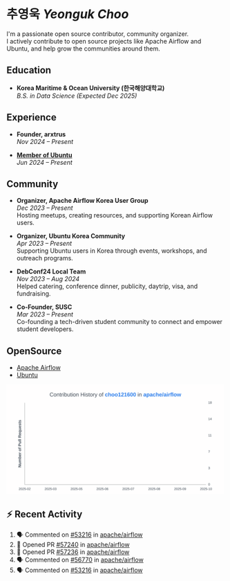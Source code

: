 # 추영욱 *Yeonguk Choo*

I'm a passionate open source contributor, community organizer.  
I actively contribute to open source projects like Apache Airflow and Ubuntu, and help grow the communities around them.  

## Education

- **Korea Maritime & Ocean University (한국해양대학교)**  
  *B.S. in Data Science (Expected Dec 2025)*  

## Experience
- **Founder, arxtrus**  
  _Nov 2024 – Present_  

- **[Member of Ubuntu](https://launchpad.net/~ubuntumembers)**  
  _Jun 2024 – Present_  


## Community

- **Organizer, Apache Airflow Korea User Group**  
  _Dec 2023 – Present_  
  Hosting meetups, creating resources, and supporting Korean Airflow users.

- **Organizer, Ubuntu Korea Community**  
  _Apr 2023 – Present_  
  Supporting Ubuntu users in Korea through events, workshops, and outreach programs.

- **DebConf24 Local Team**  
  _Nov 2023 – Aug 2024_  
  Helped catering, conference dinner, publicity, daytrip, visa, and fundraising.

- **Co-Founder, SUSC**  
  _Mar 2023 – Present_  
  Co-founding a tech-driven student community to connect and empower student developers.

## OpenSource
- [Apache Airflow](https://github.com/apache/airflow/pulls?q=is%3Apr+author%3Achoo121600+)
- [Ubuntu](https://launchpad.net/~choo121600)

![Contribution Graph](images/choo121600-apache-airflow-contribution-graph.svg)


## :zap: Recent Activity
<!--START_SECTION:activity-->
1. 🗣 Commented on [#53216](https://github.com/apache/airflow/pull/53216#issuecomment-3448632104) in [apache/airflow](https://github.com/apache/airflow)
2. 💪 Opened PR [#57240](undefined) in [apache/airflow](https://github.com/apache/airflow)
3. 💪 Opened PR [#57236](undefined) in [apache/airflow](https://github.com/apache/airflow)
4. 🗣 Commented on [#56770](https://github.com/apache/airflow/pull/56770#issuecomment-3446564827) in [apache/airflow](https://github.com/apache/airflow)
5. 🗣 Commented on [#53216](https://github.com/apache/airflow/pull/53216#issuecomment-3443534380) in [apache/airflow](https://github.com/apache/airflow)
<!--END_SECTION:activity-->

